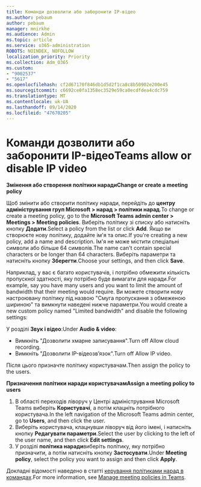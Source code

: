 ```yaml
---
title: Команди дозволити або заборонити IP-відео
ms.author: pebaum
author: pebaum
manager: mnirkhe
ms.audience: Admin
ms.topic: article
ms.service: o365-administration
ROBOTS: NOINDEX, NOFOLLOW
localization_priority: Priority
ms.collection: Adm_O365
ms.custom:
- "9002537"
- "5617"
ms.openlocfilehash: cf2d67170f846db1d5d2f1ca8c8b50902e200e45
ms.sourcegitcommit: c6692ce0fa1358ec3529e59ca0ecdfdea4cdc759
ms.translationtype: MT
ms.contentlocale: uk-UA
ms.lasthandoff: 09/14/2020
ms.locfileid: "47670205"
---
```

# <a name="teams-allow-or-disable-ip-video"></a><span data-ttu-id="9cfcc-102">Команди дозволити або заборонити IP-відео</span><span class="sxs-lookup"><span data-stu-id="9cfcc-102">Teams allow or disable IP video</span></span>

<span data-ttu-id="9cfcc-103">**Змінення або створення політики наради**</span><span class="sxs-lookup"><span data-stu-id="9cfcc-103">**Change or create a meeting policy**</span></span>

<span data-ttu-id="9cfcc-104">Щоб змінити або створити політику наради, перейдіть до **центру адміністрування груп Microsoft > нарад > політики нарад**.</span><span class="sxs-lookup"><span data-stu-id="9cfcc-104">To change or create a meeting policy, go to the **Microsoft Teams admin center > Meetings > Meeting policies**.</span></span> <span data-ttu-id="9cfcc-105">Виберіть політику зі списку або натисніть кнопку **Додати**.</span><span class="sxs-lookup"><span data-stu-id="9cfcc-105">Select a policy from the list or click **Add**.</span></span> <span data-ttu-id="9cfcc-106">Якщо ви створюєте нову політику, додайте ім'я та опис.</span><span class="sxs-lookup"><span data-stu-id="9cfcc-106">If you're creating a new policy, add a name and description.</span></span> <span data-ttu-id="9cfcc-107">Ім'я не може містити спеціальні символи або більше 64 символів.</span><span class="sxs-lookup"><span data-stu-id="9cfcc-107">The name can't contain special characters or be longer than 64 characters.</span></span> <span data-ttu-id="9cfcc-108">Виберіть параметри та натисніть кнопку **Зберегти**.</span><span class="sxs-lookup"><span data-stu-id="9cfcc-108">Choose your settings, and then click **Save**.</span></span>

<span data-ttu-id="9cfcc-109">Наприклад, у вас є багато користувачів, і потрібно обмежити кількість пропускної здатності, яку потрібно буде вимагати для наради.</span><span class="sxs-lookup"><span data-stu-id="9cfcc-109">For example, say you have many users and you want to limit the amount of bandwidth that their meeting would require.</span></span> <span data-ttu-id="9cfcc-110">Ви можете створити нову настроювану політику під назвою "Смуга пропускання з обмеженою шириною" та вимкнути наведені нижче параметри.</span><span class="sxs-lookup"><span data-stu-id="9cfcc-110">You would create a new custom policy named "Limited bandwidth" and disable the following settings:</span></span>

<span data-ttu-id="9cfcc-111">У розділі **Звук і відео**:</span><span class="sxs-lookup"><span data-stu-id="9cfcc-111">Under **Audio & video**:</span></span>

- <span data-ttu-id="9cfcc-112">Вимкніть "Дозволити хмарне записування".</span><span class="sxs-lookup"><span data-stu-id="9cfcc-112">Turn off Allow cloud recording.</span></span>
- <span data-ttu-id="9cfcc-113">Вимкніть "Дозволити IP-відеозв’язок".</span><span class="sxs-lookup"><span data-stu-id="9cfcc-113">Turn off Allow IP video.</span></span>

<span data-ttu-id="9cfcc-114">Після цього призначте політику користувачам.</span><span class="sxs-lookup"><span data-stu-id="9cfcc-114">Then assign the policy to the users.</span></span>

<span data-ttu-id="9cfcc-115">**Призначення політики наради користувачам**</span><span class="sxs-lookup"><span data-stu-id="9cfcc-115">**Assign a meeting policy to users**</span></span>

1. <span data-ttu-id="9cfcc-116">В області переходів ліворуч у Центрі адміністрування Microsoft Teams виберіть **Користувачі**, а потім клацніть потрібного користувача.</span><span class="sxs-lookup"><span data-stu-id="9cfcc-116">In the left navigation of the Microsoft Teams admin center, go to **Users**, and then click the user.</span></span>
2. <span data-ttu-id="9cfcc-117">Виберіть користувача, клацнувши ліворуч від його імені, і натисніть кнопку **Редагувати параметри**.</span><span class="sxs-lookup"><span data-stu-id="9cfcc-117">Select the user by clicking to the left of the user name, and then click **Edit settings**.</span></span>
3. <span data-ttu-id="9cfcc-118">У розділі **політика наради**виберіть політику, яку потрібно призначити, а потім натисніть кнопку **Застосувати**.</span><span class="sxs-lookup"><span data-stu-id="9cfcc-118">Under **Meeting policy**, select the policy you want to assign and then click **Apply**.</span></span>

<span data-ttu-id="9cfcc-119">Докладні відомості наведено в статті [керування політиками нарад в командах](https://docs.microsoft.com/microsoftteams/meeting-policies-in-teams).</span><span class="sxs-lookup"><span data-stu-id="9cfcc-119">For more information, see [Manage meeting policies in Teams](https://docs.microsoft.com/microsoftteams/meeting-policies-in-teams).</span></span>
